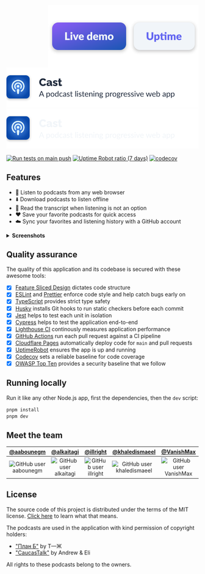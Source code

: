 <a href="https://stats.uptimerobot.com/NnXDYFZ5zq"><img align="right" alt="Uptime" src="./.github/assets/uptime.svg" /></a><a href="https://cast-iu.pages.dev"><img align="right" alt="Live demo" src="./.github/assets/live-demo.svg" /></a>
<img alt="Cast, a podcast listening progressive web app" src="./.github/assets/banner-light.svg#gh-light-mode-only" />
<img alt="Cast, a podcast listening progressive web app" src="./.github/assets/banner-dark.svg#gh-dark-mode-only" />

[![Run tests on `main` push](https://github.com/aabounegm/cast/actions/workflows/unit-test-main.yml/badge.svg)](https://github.com/aabounegm/cast/actions/workflows/unit-test-main.yml)
[![Uptime Robot ratio (7 days)](https://img.shields.io/uptimerobot/ratio/7/m790750732-019a64d92e80fde508817b7c)](https://stats.uptimerobot.com/NnXDYFZ5zq)
[![codecov](https://codecov.io/gh/aabounegm/cast/branch/main/graph/badge.svg?token=W8C03FREO5)](https://codecov.io/gh/aabounegm/cast)

## Features

- 📱 Listen to podcasts from any web browser
- ⬇️ Download podcasts to listen offline
- 📄 Read the transcript when listening is not an option
- ❤️ Save your favorite podcasts for quick access
- ☁️ Sync your favorites and listening history with a GitHub account

<details>
  <summary><strong>Screenshots</strong></summary>
  <table>
    <tbody>
      <tr>
        <td><img alt="Podcast Gallery screen" src="./.github/assets/podcast-gallery.webp" /></td>
        <td><img alt="Podcast Episodes screen" src="./.github/assets/podcast-episodes.webp" /></td>
        <td><img alt="Now Playing screen" src="./.github/assets/now-playing.webp" /></td>
      </tr>
    </tbody>
  </table>
</details>

## Quality assurance

The quality of this application and its codebase is secured with these awesome tools:

- [x] [Feature Sliced Design](https://feature-sliced.design) dictates code structure
- [x] [ESLint](https://eslint.org) and [Prettier](https://prettier.io) enforce code style and help catch bugs early on
- [x] [TypeScript](https://www.typescriptlang.org/) provides strict type safety
- [x] [Husky](https://typicode.github.io/husky) installs Git hooks to run static checkers before each commit
- [x] [Jest](https://jestjs.io/) helps to test each unit in isolation
- [x] [Cypress](https://www.cypress.io/) helps to test the application end-to-end
- [x] [Lighthouse CI](https://github.com/GoogleChrome/lighthouse-ci) continously measures application performance
- [x] [GitHub Actions](https://github.com/features/actions) run each pull request against a CI pipeline
- [x] [Cloudflare Pages](https://pages.cloudflare.com/) automatically deploy code for `main` and pull requests
- [x] [UptimeRobot](https://uptimerobot.com/) ensures the app is up and running
- [x] [Codecov](https://codecov.io/) sets a reliable baseline for code coverage
- [x] [OWASP Top Ten](https://owasp.org/www-project-top-ten/) provides a security baseline that we follow

## Running locally

Run it like any other Node.js app, first the dependencies, then the `dev` script:

```bash
pnpm install
pnpm dev
```

## Meet the team

<table>
  <thead>
    <th><a href="https://github.com/aabounegm">@aabounegm</a></th>
    <th><a href="https://github.com/alkaitagi">@alkaitagi</a></th>
    <th><a href="https://github.com/illright">@illright</a></th>
    <th><a href="https://github.com/khaledismaeel">@khaledismaeel</a></th>
    <th><a href="https://github.com/VanishMax">@VanishMax</a></th>
  </thead>
  <tbody align="center"><tr>
    <td><img alt="GitHub user aabounegm" src="https://images.weserv.nl/?url=avatars.githubusercontent.com/u/11016151?s=64&mask=circle&mbg=transparent&output=png" /></td>
    <td><img alt="GitHub user alkaitagi" src="https://images.weserv.nl/?url=avatars.githubusercontent.com/u/32439229?s=64&mask=circle&mbg=transparent&output=png" /></td>
    <td><img alt="GitHub user illright" src="https://images.weserv.nl/?url=avatars.githubusercontent.com/u/15035286?s=64&mask=circle&mbg=transparent&output=png" /></td>
    <td><img alt="GitHub user khaledismaeel" src="https://images.weserv.nl/?url=avatars.githubusercontent.com/u/62155849?s=64&mask=circle&mbg=transparent&output=png" /></td>
    <td><img alt="GitHub user VanishMax" src="https://images.weserv.nl/?url=avatars.githubusercontent.com/u/29180358?s=64&mask=circle&mbg=transparent&output=png" /></td>
  </tr><!--
  <tr>
    <td>CI / CD</td>
    <td>Podcast player</td>
    <td>Design</td>
    <td>Backend</td>
    <td>Podcast player</td>
  </tr>--></tbody>
</table>

## License

The source code of this project is distributed under the terms of the MIT license. [Click here](https://choosealicense.com/licenses/mit/) to learn what that means.

The podcasts are used in the application with kind permission of copyright holders:

- ["План Б"](https://journal.tinkoff.ru/podcast-plan-b/) by Т—Ж
- ["CaucasTalk"](http://caucastalk.com/) by Andrew & Eli

All rights to these podcasts belong to the owners.
